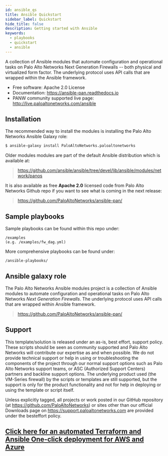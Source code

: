 ```yaml
---
id: ansible_qs
title: Ansible Quickstart
sidebar_label: Quickstart
hide_title: false
description: Getting started with Ansible
keywords:
  - playbooks
  - quickstart
  - ansible
---
```


A collection of Ansible modules that automate configuration and
operational tasks on Palo Alto Networks Next Generation Firewalls --
both physical and virtualized form factor. The underlying protocol uses
API calls that are wrapped within the Ansible framework.

- Free software: Apache 2.0 License
- Documentation:
  <https://ansible-pan.readthedocs.io>
- PANW community supported live page:
  <http://live.paloaltonetworks.com/ansible>

## Installation

The recommended way to install the modules is installing the Palo Alto
Networks Ansible Galaxy role:

```bash
$ ansible-galaxy install PaloAltoNetworks.paloaltonetworks
```

Older modules modules are part of the default Ansible distribution
which is available at:

> <https://github.com/ansible/ansible/tree/devel/lib/ansible/modules/network/panos>

It is also available as free **Apache 2.0** licensed code from Palo Alto
Networks Github repo if you want to see what is coming in the next release:

> <https://github.com/PaloAltoNetworks/ansible-pan/>

## Sample playbooks

Sample playbooks can be found within this repo under:

    /examples
    (e.g. /examples/fw_dag.yml)

More comprehensive playbooks can be found under:

    /ansible-playbooks/

## Ansible galaxy role

The Palo Alto Networks Ansible modules project is a collection of Ansible modules to automate configuration and
operational tasks on Palo Alto Networks _Next Generation Firewalls_. The underlying protocol uses API calls that are wrapped within Ansible framework.

> <https://github.com/PaloAltoNetworks/ansible-pan/>

## Support

This template/solution is released under an as-is, best effort, support
policy. These scripts should be seen as community supported and Palo
Alto Networks will contribute our expertise as and when possible. We do
not provide technical support or help in using or troubleshooting the
components of the project through our normal support options such as
Palo Alto Networks support teams, or ASC (Authorized Support Centers)
partners and backline support options. The underlying product used (the
VM-Series firewall) by the scripts or templates are still supported, but
the support is only for the product functionality and not for help in
deploying or using the template or script itself.

Unless explicitly tagged, all projects or work posted in our GitHub
repository (at <https://github.com/PaloAltoNetworks>) or sites other
than our official Downloads page on <https://support.paloaltonetworks.com>
are provided under the besteffort policy.

## [Click here for an automated Terraform and Ansible One-click deployment for AWS and Azure](terraform_ansible_container)
